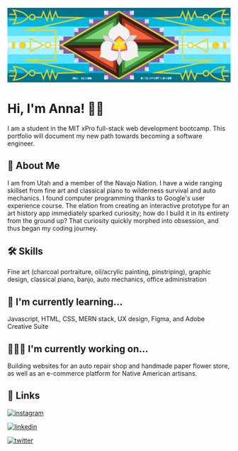 ![Logo](https://raw.githubusercontent.com/annanizhoni/annanizhoni/main/GitHubBanner.png)

# Hi, I'm Anna! 👋🏻

I am a student in the MIT xPro full-stack web development bootcamp. This portfolio will document my new path towards becoming a software engineer.
## 🚀 About Me
I am from Utah and a member of the Navajo Nation. I have a wide ranging skillset from fine art and classical piano to wilderness survival and auto mechanics. I found computer programming thanks to Google's user experience course. The elation from creating an interactive prototype for an art history app immediately sparked curiosity; how do I build it in its entirety from the ground up? That curiosity quickly morphed into obsession, and thus began my coding journey. 


## 🛠 Skills
Fine art (charcoal portraiture, oil/acrylic painting, pinstriping), graphic design, classical piano, banjo, auto mechanics, office administration


## 🧠 I'm currently learning...
Javascript, HTML, CSS, MERN stack, UX design, Figma, and Adobe Creative Suite


## 👩🏻‍💻 I'm currently working on...
Building websites for an auto repair shop and handmade paper flower store, as well as an e-commerce platform for Native American artisans.



## 🔗 Links
[![instagram](https://img.shields.io/badge/Instagram-E4405F?style=plastic&logo=instagram&logoColor=white)](https://www.instagram.com/anna.nizhoni)

[![linkedin](https://img.shields.io/badge/linkedin-0A66C2?style=plastic&logo=linkedin&logoColor=white)](https://www.linkedin.com/)

[![twitter](https://img.shields.io/badge/twitter-1DA1F2?style=plastic&logo=twitter&logoColor=white)](https://twitter.com/)
